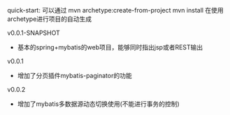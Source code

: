 quick-start:
可以通过
mvn archetype:create-from-project
mvn install
在使用archetype进行项目的自动生成


v0.0.1-SNAPSHOT
* 基本的spring+mybatis的web项目，能够同时指出jsp或者REST输出

v0.0.1
* 增加了分页插件mybatis-paginator的功能

v0.0.2
* 增加了mybatis多数据源动态切换使用(不能进行事务的控制)